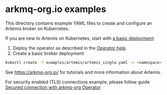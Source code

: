 # arkmq-org.io examples

This directory contains example YAML files to create and configure an Artemis broker on Kubernetes.

If you are new to Artemis on Kubernetes, start with [a basic deployment](artemis/artemis_single.yaml):

1. Deploy the operator as described in the [Operator help](docs/help/006-operator.md).
2. Create a basic broker deployment:

```bash
kubectl create -f examples/artemis/artemis_single.yaml -n <namespace>
```

See https://arkmq-org.io/ for tutorials and more information about Artemis.

For security enabled (TLS) connections example, please follow guide [Secured connection with arkmq-org Operator](docs/tutorials/ssl-broker-setup.md)
